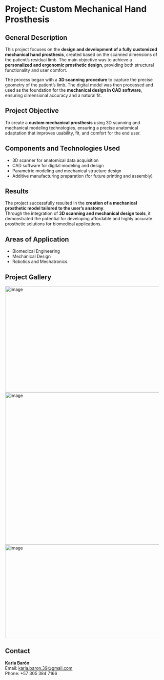 # Project: Custom Mechanical Hand Prosthesis

## General Description
This project focuses on the **design and development of a fully customized mechanical hand prosthesis**, created based on the scanned dimensions of the patient’s residual limb. The main objective was to achieve a **personalized and ergonomic prosthetic design**, providing both structural functionality and user comfort.

The process began with a **3D scanning procedure** to capture the precise geometry of the patient’s limb. The digital model was then processed and used as the foundation for the **mechanical design in CAD software**, ensuring dimensional accuracy and a natural fit.

## Project Objective
To create a **custom mechanical prosthesis** using 3D scanning and mechanical modeling technologies, ensuring a precise anatomical adaptation that improves usability, fit, and comfort for the end user.

## Components and Technologies Used
- 3D scanner for anatomical data acquisition  
- CAD software for digital modeling and design  
- Parametric modeling and mechanical structure design  
- Additive manufacturing preparation (for future printing and assembly)  

## Results
The project successfully resulted in the **creation of a mechanical prosthetic model tailored to the user’s anatomy**.  
Through the integration of **3D scanning and mechanical design tools**, it demonstrated the potential for developing affordable and highly accurate prosthetic solutions for biomedical applications.

## Areas of Application
- Biomedical Engineering  
- Mechanical Design  
- Robotics and Mechatronics  

## Project Gallery
<img width="540" height="346" alt="image" src="https://github.com/user-attachments/assets/e7338f32-6cb4-4c93-9975-946ebcd3cf41" />

<img width="741" height="497" alt="image" src="https://github.com/user-attachments/assets/295ff090-eff2-4460-b7fa-3c58ebf93aa8" />

<img width="725" height="305" alt="image" src="https://github.com/user-attachments/assets/d2efa056-287a-4cb8-8de7-6f35828f3415" />

## Contact
**Karla Barón**  
Email: [karla.baron.39@gmail.com](mailto:karla.baron.39@gmail.com)  
Phone: +57 305 384 7166
